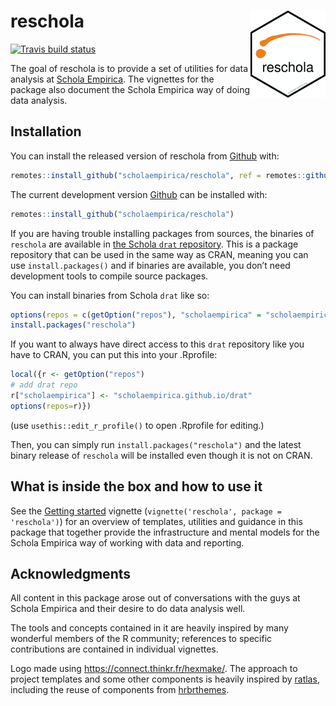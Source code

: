 
<!-- README.md is generated from README.Rmd. Please edit that file -->

# reschola <a href='https://scholaempirica.github.io/reschola'><img src='man/figures/logo.png' align="right" height="139" /></a>

<!-- badges: start -->

[![Travis build
status](https://travis-ci.org/scholaempirica/reschola.svg?branch=master)](https://travis-ci.org/scholaempirica/reschola)
<!-- badges: end -->

The goal of reschola is to provide a set of utilities for data analysis
at [Schola Empirica](https://scholaempirica.org). The vignettes for the
package also document the Schola Empirica way of doing data analysis.

## Installation

You can install the released version of reschola from
[Github](https://github.com) with:

``` r
remotes::install_github("scholaempirica/reschola", ref = remotes::github_release())
```

The current development version [Github](https://github.com) can be
installed with:

``` r
remotes::install_github("scholaempirica/reschola")
```

If you are having trouble installing packages from sources, the binaries
of `reschola` are available in [the Schola `drat`
repository](http://scholaempirica.github.io/drat). This is a package
repository that can be used in the same way as CRAN, meaning you can use
`install.packages()` and if binaries are available, you don’t need
development tools to compile source packages.

You can install binaries from Schola `drat` like so:

``` r
options(repos = c(getOption("repos"), "scholaempirica" = "scholaempirica.github.io/drat"))
install.packages("reschola")
```

If you want to always have direct access to this `drat` repository like
you have to CRAN, you can put this into your .Rprofile:

``` r
local({r <- getOption("repos")
# add drat repo
r["scholaempirica"] <- "scholaempirica.github.io/drat"
options(repos=r)})
```

(use `usethis::edit_r_profile()` to open .Rprofile for editing.)

Then, you can simply run `install.packages("reschola")` and the latest
binary release of `reschola` will be installed even though it is not on
CRAN.

## What is inside the box and how to use it

See the [Getting started](reschola.html) vignette (`vignette('reschola',
package = 'reschola')`) for an overview of templates, utilities and
guidance in this package that together provide the infrastructure and
mental models for the Schola Empirica way of working with data and
reporting.

## Acknowledgments

All content in this package arose out of conversations with the guys at
Schola Empirica and their desire to do data analysis well.

The tools and concepts contained in it are heavily inspired by many
wonderful members of the R community; references to specific
contributions are contained in individual vignettes.

Logo made using <https://connect.thinkr.fr/hexmake/>. The approach to
project templates and some other components is heavily inspired by
[ratlas](https://github.com/atlas-aai/ratlas/), including the reuse of
components from [hrbrthemes]().
